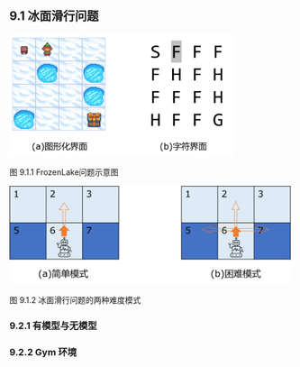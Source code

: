 
## 9.1 冰面滑行问题

<img src='./img/FrozenLake-Start.png' width=400>

图 9.1.1 FrozenLake问题示意图

<img src="./img/FrozenLake-2Cases.png" width=500/>

图 9.1.2 冰面滑行问题的两种难度模式


### 9.2.1 有模型与无模型

### 9.2.2 Gym 环境
